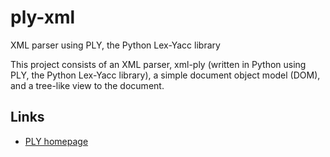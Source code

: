 ply-xml
=======

XML parser using PLY, the Python Lex-Yacc library

This project consists of an XML parser, xml-ply (written in Python using PLY, the Python Lex-Yacc library), a simple document object model (DOM), and a tree-like view to the document.

Links
-----
* [PLY homepage](http://www.dabeaz.com/ply/)
